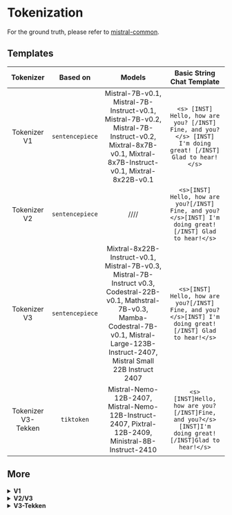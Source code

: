 # Tokenization            

For the ground truth, please refer to [mistral-common](https://github.com/mistralai/mistral-common).

## Templates

| Tokenizer               | Based on                 |  Models                | Basic String Chat Template                                                 |
|:-------------------------:|:--------------------------:|:--------------------------:|:---------------------------------------------------------------------:|
| Tokenizer V1            | `sentencepiece`          | Mistral-7B-v0.1, Mistral-7B-Instruct-v0.1, Mistral-7B-v0.2, Mistral-7B-Instruct-v0.2, Mixtral-8x7B-v0.1, Mixtral-8x7B-Instruct-v0.1, Mixtral-8x22B-v0.1          | `<s> [INST] Hello, how are you? [/INST] Fine, and you?</s> [INST] I'm doing great! [/INST] Glad to hear!</s>`          |
| Tokenizer V2         | `sentencepiece`          | ////          | `<s>[INST] Hello, how are you?[/INST] Fine, and you?</s>[INST] I'm doing great![/INST] Glad to hear!</s>`            |
| Tokenizer V3         | `sentencepiece`          | Mixtral-8x22B-Instruct-v0.1, Mistral-7B-v0.3, Mistral-7B-Instruct v0.3, Codestral-22B-v0.1, Mathstral-7B-v0.3, Mamba-Codestral-7B-v0.1, Mistral-Large-123B-Instruct-2407, Mistral Small 22B Instruct 2407           | `<s>[INST] Hello, how are you?[/INST] Fine, and you?</s>[INST] I'm doing great![/INST] Glad to hear!</s>`            |
| Tokenizer V3-Tekken     | `tiktoken`               | Mistral-Nemo-12B-2407, Mistral-Nemo-12B-Instruct-2407, Pixtral-12B-2409, Ministral-8B-Instruct-2410         | `<s>[INST]Hello, how are you?[/INST]Fine, and you?</s>[INST]I'm doing great![/INST]Glad to hear!</s>`            |

## More

<details>

<summary><b>V1</b></summary>

### Tokenizer V1

The chat template for Tokenizer V1 is as follows:

```
<s> [INST] Hello, how are you? [/INST] Fine, and you?</s> [INST] I'm doing great! [/INST] Glad to hear!</s>
```
<sub><sup>With mistral-common, the system prompt is prepended to the first user message by default (feel free to customise it)</sup></sub>

**Jinja Template:**

```jinja
{{ bos_token }}
{% for message in messages %}
    {% if (message['role'] == 'user') != (loop.index0 % 2 == 0) %}
        {{ raise_exception('Conversation roles must alternate user/assistant/user/assistant/...') }}
    {% endif %}
    {% if message['role'] == 'user' %}
        {{ ' [INST] ' + message['content'] + ' [/INST]' }}
    {% elif message['role'] == 'assistant' %}
        {{ ' ' + message['content'] + eos_token }}
    {% else %}
        {{ raise_exception('Only user and assistant roles are supported!') }}
    {% endif %}
{% endfor %}
```

**Encoding Code Sample:**

```python
BOS_ID
+ encode("[INST] Hello, how are you? [/INST]")
+ encode("Fine, and you?") + EOS_ID
+ encode("[INST] I'm doing great! [/INST]")
+ encode("Glad to hear!") + EOS_ID
```

</details>

<details>

<summary><b>V2/V3</b></summary>

### Tokenizer V2/V3

The chat template for Tokenizer V2 and V3 is as follows:

```
<s>[INST] Hello, how are you?[/INST] Fine, and you?</s>[INST] I'm doing great![/INST] Glad to hear!</s>
```
<sub><sup>With mistral-common, the system prompt is prepended to the last user message by default (feel free to customise it)</sup></sub>
<sub><sup>The main difference between V2 and V3 regards tool calling.</sup></sub>

**Jinja Template:**

```jinja
{{ bos_token }}
{% for message in messages %}
    {% if (message['role'] == 'user') != (loop.index0 % 2 == 0) %}
        {{ raise_exception('Conversation roles must alternate user/assistant/user/assistant/...') }}
    {% endif %}
    {% if message['role'] == 'user' %}
        {{ '[INST] ' + message['content'] + '[/INST]' }}
    {% elif message['role'] == 'assistant' %}
        {{ ' ' + message['content'] + eos_token }}
    {% else %}
        {{ raise_exception('Only user and assistant roles are supported!') }}
    {% endif %}
{% endfor %}
```

**Encoding Code Sample:**

```python
BOS_ID
+ INST_ID
+ encode("Hello, how are you?")
+ /INST_ID
+ encode("Fine, and you?") + EOS_ID
+ INST_ID
+ encode("[INST] I'm doing great! [/INST]")
+ /INST_ID
+ encode("Glad to hear!") + EOS_ID
```

</details>

<details>

<summary><b>V3-Tekken</b></summary>

### Tokenizer V3-Tekken

The chat template for Tokenizer V3-Tekken is as follows:

```
<s>[INST]Hello, how are you?[/INST]Fine, and you?</s>[INST]I'm doing great![/INST]Glad to hear!</s>
```

**Jinja Template:**

```jinja
{{ bos_token }}
{% for message in messages %}
    {% if (message['role'] == 'user') != (loop.index0 % 2 == 0) %}
        {{ raise_exception('Conversation roles must alternate user/assistant/user/assistant/...') }}
    {% endif %}
    {% if message['role'] == 'user' %}
        {{ '[INST]' + message['content'] + '[/INST]' }}
    {% elif message['role'] == 'assistant' %}
        {{ message['content'] + eos_token }}
    {% else %}
        {{ raise_exception('Only user and assistant roles are supported!') }}
    {% endif %}
{% endfor %}
```

**Encoding Code Sample:**

```python
BOS_ID
+ INST_ID
+ encode("Hello, how are you?")
+ /INST_ID
+ encode("Fine, and you?") + EOS_ID
+ INST_ID
+ encode("[INST] I'm doing great! [/INST]")
+ /INST_ID
+ encode("Glad to hear!") + EOS_ID
```

</details>
